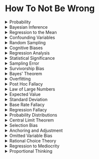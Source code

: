 # How To Not Be Wrong
<details>

<summary>Probability</summary>

- Measuring the likelihood of events occurring using mathematical tools.

- Understanding probability helps in assessing risks, making informed decisions, and avoiding errors due to misconceptions of chance.

- It's a fundamental concept for statistical reasoning.

</details>

<details>

<summary>Bayesian Inference</summary>

- A method for updating beliefs and predictions as new evidence becomes available.

- Bayesian inference is crucial for making accurate decisions and avoiding wrong conclusions based on outdated information.

- It's a powerful tool in decision-making.

</details>

<details>

<summary>Regression to the Mean</summary>

- The tendency of extreme values to move closer to the average over time.

- Recognizing regression to the mean is essential for avoiding misinterpretation of data and making predictions based on a more realistic understanding of trends.

- It helps prevent overreaction to outliers.

</details>

<details>

<summary>Confounding Variables</summary>

- Factors that can distort the relationship between variables being studied.

- Identifying and controlling for confounding variables is critical for drawing accurate conclusions and avoiding errors in research and analysis.

- It's key in ensuring causal relationships are properly understood.

</details>

<details>

<summary>Random Sampling</summary>

- Selecting a subset of a population in a way that ensures every member has an equal chance of being included.

- Random sampling is essential for avoiding bias and making valid inferences about a larger group from a smaller sample.

- It's a foundation of statistical research.

</details>

<details>

<summary>Cognitive Biases</summary>

- Systematic patterns of deviation from norm or rationality in judgment and decision-making.

- Understanding cognitive biases helps in recognizing and mitigating errors in thinking and judgment that can lead to wrong conclusions.

- They are pervasive in human decision-making.

</details>

<details>

<summary>Regression Analysis</summary>

- A statistical method for analyzing the relationship between variables.

- Regression analysis is crucial for avoiding errors in understanding and predicting how one variable influences another.

- It's widely used in data-driven decision-making.

</details>

<details>

<summary>Statistical Significance</summary>

- Determining whether an observed effect is likely due to a real relationship or is just a chance occurrence.

- Understanding statistical significance helps in avoiding errors in drawing conclusions from data and making more reliable inferences.

- It's a core concept in hypothesis testing.

</details>

<details>

<summary>Sampling Error</summary>

- The difference between a sample statistic and the population parameter it represents.

- Accounting for sampling error is essential for avoiding mistakes when generalizing findings from a sample to a larger population.

- It's a common source of uncertainty in research.

</details>

<details>

<summary>Survivorship Bias</summary>

- Focusing on the experiences of individuals or entities that have succeeded or survived, while neglecting those that failed.

- Recognizing survivorship bias is crucial for avoiding errors in decision-making by considering the full range of outcomes and understanding the risks involved.

- It's relevant in various fields, including investing.

</details>

<details>

<summary>Bayes' Theorem</summary>

- A fundamental probability theorem for updating beliefs based on prior knowledge and new evidence.

- Bayes' theorem is a powerful tool for avoiding errors by quantifying uncertainty and making rational decisions under uncertainty.

- It's a key concept in Bayesian statistics.

</details>

<details>

<summary>Overfitting</summary>

- Fitting a model to data so closely that it performs poorly on new, unseen data.

- Avoiding overfitting is essential for building reliable models and not being misled by patterns that are specific to the training data.

- It's a common issue in machine learning and statistics.

</details>

<details>

<summary>Post Hoc Fallacy</summary>

- Assuming that because one event follows another, the first event caused the second.

- Recognizing the post hoc fallacy is essential for avoiding errors in causal reasoning and understanding that correlation does not necessarily imply causation.

- It's a common logical error.

</details>

<details>

<summary>Law of Large Numbers</summary>

- The average of the results obtained from a large number of trials tends to be close to the expected value.

- Understanding the law of large numbers helps in avoiding errors by revealing how sample averages converge to population parameters with increasing sample size.

- It's fundamental in probability theory.

</details>

<details>

<summary>Expected Value</summary>

- The long-term average or mean value of a random variable.

- Calculating expected values helps in making informed decisions and avoiding errors by considering the average outcome over repeated trials.

- It's a key concept in decision theory.

</details>

<details>

<summary>Standard Deviation</summary>

- A measure of the dispersion or variability in a dataset.

- Understanding standard deviation helps in assessing the spread of data and avoiding errors in statistical analysis and decision-making.

- It's a fundamental concept in descriptive statistics.

</details>

<details>

<summary>Base Rate Fallacy</summary>

- Neglecting the prior probability of an event when presented with new evidence.

- Recognizing the base rate fallacy is essential for avoiding errors in judgment and understanding that background information matters in probability assessment.

- It's a common reasoning error.

</details>

<details>

<summary>Regression Fallacy</summary>

- Assuming that a regression line or relationship will continue indefinitely in the same direction.

- Recognizing the regression fallacy is crucial for avoiding errors in making predictions based on historical trends and understanding that all trends have limits.

- It's important in forecasting.

</details>

<details>

<summary>Probability Distributions</summary>

- Describing how the values of a random variable are spread or distributed.

- Understanding probability distributions helps in making accurate predictions and avoiding errors in probability modeling and analysis.

- It's a fundamental concept in statistics.

</details>

<details>

<summary>Central Limit Theorem</summary>

- A statistical principle stating that the sampling distribution of a sample statistic approaches a normal distribution with increasing sample size.

- Applying the central limit theorem helps in making more reliable inferences from samples and avoiding errors due to non-normality of data.

- It's a key concept in statistical theory.

</details>

<details>

<summary>Selection Bias</summary>

- The bias that occurs when the sample used for analysis is not representative of the population of interest.

- Avoiding selection bias is essential for making generalizable conclusions and avoiding errors in research and surveys.

- It's a common source of distortion in data analysis.

</details>

<details>

<summary>Anchoring and Adjustment</summary>

- The tendency to rely too heavily on the first piece of information encountered when making decisions and adjusting insufficiently.

- Recognizing anchoring and adjustment helps in avoiding errors in estimating values and making more rational decisions.

- It's a common cognitive bias.

</details>

<details>

<summary>Omitted Variable Bias</summary>

- The bias that occurs when a relevant variable is left out of a statistical analysis.

- Avoiding omitted variable bias is crucial for making accurate conclusions and avoiding errors in regression analysis and causal inference.

- It's a common issue in statistical modeling.

</details>

<details>

<summary>Rational Choice Theory</summary>

- A framework for modeling decision-making that assumes individuals make choices that maximize their utility.

- Understanding rational choice theory helps in making decisions that align with one's goals and preferences, avoiding errors due to irrational behavior.

- It's a core concept in economics and social sciences.

</details>

<details>

<summary>Regression to Mediocrity</summary>

- The idea that extreme performance is often followed by a return to average performance.

- Recognizing regression to mediocrity is essential for avoiding errors in assessing the sustainability of exceptional performance and understanding that outliers tend to revert to the mean.

- It's relevant in various fields.

</details>

<details>

<summary>Proportional Thinking</summary>

- Assessing quantities in relation to a reference point or base rather than in absolute terms.

- Proportional thinking helps in making more accurate comparisons and avoiding errors in assessing the significance of numerical values in context.

- It's a key concept in numerical literacy.

</details>

